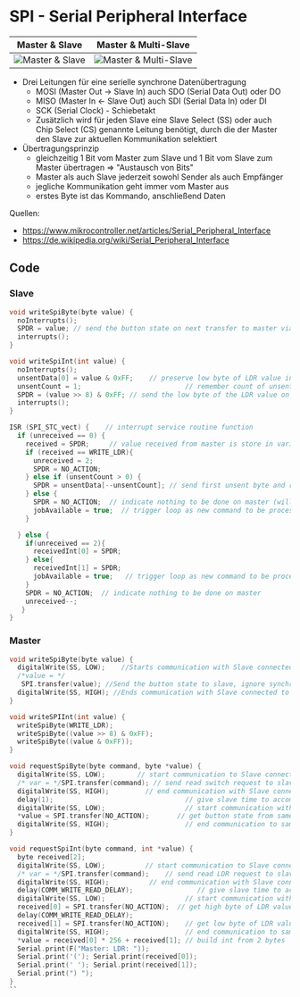 # SPI - Serial Peripheral Interface

| Master & Slave | Master & Multi-Slave |
|---|---|
| ![Master & Slave](https://upload.wikimedia.org/wikipedia/commons/thumb/e/ed/SPI_single_slave.svg/1920px-SPI_single_slave.svg.png) | ![Master & Multi-Slave](https://upload.wikimedia.org/wikipedia/commons/thumb/9/97/SPI_three_slaves_daisy_chained.svg/1920px-SPI_three_slaves_daisy_chained.svg.png) |

- Drei Leitungen für eine serielle synchrone Datenübertragung
	- MOSI (Master Out -> Slave In) auch SDO (Serial Data Out) oder DO
	- MISO (Master In <- Slave Out) auch SDI (Serial Data In) oder DI
	- SCK (Serial Clock) - Schiebetakt
	- Zusätzlich wird für jeden Slave eine Slave Select (SS) oder auch Chip Select (CS) genannte Leitung benötigt, durch die der Master den Slave zur aktuellen Kommunikation selektiert
- Übertragungsprinzip
	- gleichzeitig 1 Bit vom Master zum Slave und 1 Bit vom Slave zum Master übertragen => "Austausch von Bits"
	- Master als auch Slave jederzeit sowohl Sender als auch Empfänger
	- jegliche Kommunikation geht immer vom Master aus
	- erstes Byte ist das Kommando, anschließend Daten

Quellen:
- https://www.mikrocontroller.net/articles/Serial_Peripheral_Interface
- https://de.wikipedia.org/wiki/Serial_Peripheral_Interface

## Code

### Slave

```c
void writeSpiByte(byte value) {
  noInterrupts();
  SPDR = value; // send the button state on next transfer to master via SPDR
  interrupts();
}

void writeSpiInt(int value) {
  noInterrupts();
  unsentData[0] = value & 0xFF;    // preserve low byte of LDR value in unsent data at index 0
  unsentCount = 1;                          // remember count of unsent bytes
  SPDR = (value >> 8) & 0xFF; // send the low byte of the LDR value on next transfer to master via SPDR
  interrupts();
}

ISR (SPI_STC_vect) {    // interrupt service routine function
  if (unreceived == 0) {
    received = SPDR;     // value received from master is store in variable received
    if (received == WRITE_LDR){
      unreceived = 2;
      SPDR = NO_ACTION; 
    } else if (unsentCount > 0) {
      SPDR = unsentData[--unsentCount]; // send first unsent byte and reduce counter of unsent bytes
    } else {
      SPDR = NO_ACTION;  // indicate nothing to be done on master (will be sent at next transfer)
      jobAvailable = true;  // trigger loop as new command to be processed is available
    }

  } else {
    if(unreceived == 2){
      receivedInt[0] = SPDR;
    } else{
      receivedInt[1] = SPDR;
      jobAvailable = true;   // trigger loop as new command to be processed is available
    }
    SPDR = NO_ACTION;  // indicate nothing to be done on master
    unreceived--; 
   }
}
```

### Master

```c
void writeSpiByte(byte value) {
  digitalWrite(SS, LOW);    //Starts communication with Slave connected to master
  /*value = */
   SPI.transfer(value); //Send the button state to slave, ignore synchronous response
  digitalWrite(SS, HIGH); //Ends communication with Slave connected to master
}

void writeSPIInt(int value) {
  writeSpiByte(WRITE_LDR);
  writeSpiByte((value >> 8) & 0xFF);
  writeSpiByte((value & 0xFF));
}
```

```c
void requestSpiByte(byte command, byte *value) {
  digitalWrite(SS, LOW);        // start communication to Slave connected to SS pin
  /* var = */SPI.transfer(command); // send read switch request to slave (
  digitalWrite(SS, HIGH);         // end communication with Slave connected to SS pin
  delay(1);                                 // give slave time to accomplish work
  digitalWrite(SS, LOW);                    // start communication with same Slave
  *value = SPI.transfer(NO_ACTION);       // get button state from same Slave
  digitalWrite(SS, HIGH);                   // end communication to same Slave
}

void requestSpiInt(byte command, int *value) {
  byte received[2];
  digitalWrite(SS, LOW);          // start communication to Slave connected to SS pin
  /* var = */SPI.transfer(command);    // send read LDR request to slave
  digitalWrite(SS, HIGH);          // end communication with Slave connected to SS pin
  delay(COMM_WRITE_READ_DELAY);                // give slave time to accomplish work
  digitalWrite(SS, LOW);                    // start communication with same Slave
  received[0] = SPI.transfer(NO_ACTION);  // get high byte of LDR value from same Slave
  delay(COMM_WRITE_READ_DELAY);
  received[1] = SPI.transfer(NO_ACTION);    // get low byte of LDR value from same Slave
  digitalWrite(SS, HIGH);                   // end communication to same Slave
  *value = received[0] * 256 + received[1]; // build int from 2 bytes
  Serial.print(F("Master: LDR: "));
  Serial.print('('); Serial.print(received[0]);
  Serial.print(' '); Serial.print(received[1]);
  Serial.print(") ");
}
``
